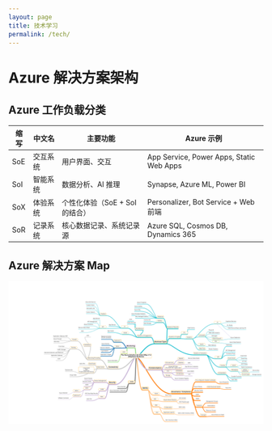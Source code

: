 ```yaml
---
layout: page
title: 技术学习
permalink: /tech/
---
```


# Azure 解决方案架构

## Azure 工作负载分类 

| 缩写  | 中文名  | 主要功能                 | Azure 示例                                 |
| --- | ---- | -------------------- | ---------------------------------------- |
| SoE | 交互系统 | 用户界面、交互              | App Service, Power Apps, Static Web Apps |
| SoI | 智能系统 | 数据分析、AI 推理           | Synapse, Azure ML, Power BI              |
| SoX | 体验系统 | 个性化体验（SoE + SoI 的结合） | Personalizer, Bot Service + Web 前端       |
| SoR | 记录系统 | 核心数据记录、系统记录源         | Azure SQL, Cosmos DB, Dynamics 365       |

## Azure 解决方案 Map
![Azure 解决方案 Map](/assets/images/solutionmap.png)